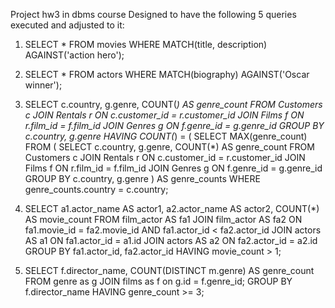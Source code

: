 Project hw3 in dbms course
Designed to have the following 5 queries executed and adjusted to it:

1.  SELECT * FROM movies 
    WHERE MATCH(title, description) AGAINST('action hero');

2. SELECT * FROM actors 
   WHERE MATCH(biography) AGAINST('Oscar winner');

3. SELECT c.country, g.genre, COUNT(*) AS genre_count
FROM Customers c
JOIN Rentals r ON c.customer_id = r.customer_id
JOIN Films f ON r.film_id = f.film_id
JOIN Genres g ON f.genre_id = g.genre_id
GROUP BY c.country, g.genre
HAVING COUNT(*) = (
    SELECT MAX(genre_count)
    FROM (
        SELECT c.country, g.genre, COUNT(*) AS genre_count
        FROM Customers c
        JOIN Rentals r ON c.customer_id = r.customer_id
        JOIN Films f ON r.film_id = f.film_id
        JOIN Genres g ON f.genre_id = g.genre_id
        GROUP BY c.country, g.genre
    ) AS genre_counts
    WHERE genre_counts.country =  c.country;

4. SELECT a1.actor_name AS actor1, a2.actor_name AS actor2, COUNT(*) AS movie_count
FROM film_actor  AS fa1
JOIN film_actor AS fa2 ON fa1.movie_id = fa2.movie_id AND fa1.actor_id < fa2.actor_id
JOIN actors AS a1 ON fa1.actor_id = a1.id
JOIN actors AS a2 ON fa2.actor_id = a2.id
GROUP BY fa1.actor_id, fa2.actor_id
HAVING movie_count > 1;


5. SELECT f.director_name, COUNT(DISTINCT m.genre) AS genre_count
FROM genre as g
JOIN films as f on g.id = f.genre_id;
GROUP BY f.director_name
HAVING genre_count >= 3;

